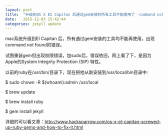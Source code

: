 ```yaml
---
layout: post
title:  "升级到OS X EI Capitan 后通过gem安装的所有工具不能使用了 -command not found 错误的问题"
date:   2015-12-03 15:42:44
categories: jekyll update
---
```

mac系统升级到EI Capitan 后，所有通过gem安装的工具均不能再使用，出现command not found的错误。

试图重装gem但出现权限错误，加sudo后，错误依旧，网上看了下，是因为Apple的System Integrity Protection (SIP) 特性。

以前的ruby在/usr/bin/目录下，现在把他从新安装到/usr/local/bin目录中:

$ sudo chown -R $(whoami):admin /usr/local

$ brew update

$ brew install ruby

$ gem install jekyll

详细的可以看文章：http://www.hacksparrow.com/os-x-el-capitan-screwed-up-ruby-gems-and-how-to-fix-it.html
